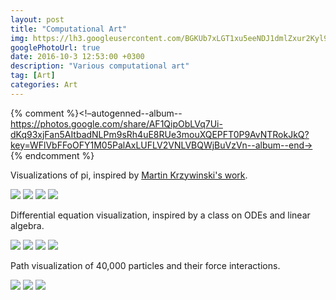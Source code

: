 ```yaml
---
layout: post
title: "Computational Art"
img: https://lh3.googleusercontent.com/BGKUb7xLGT1xu5eeNDJ1dmlZxur2Kyl9sz2DW7aXjueLEY8wojqyFn7TUckHyDTvvhQdvaIz-o69c0TORJdw_FoCuxTr2Ox1ontY1OoEi-Q1Drc4d9Rit2gTqakJkFCZoLYhJUG3fQ=w1000-h1000
googlePhotoUrl: true
date: 2016-10-3 12:53:00 +0300
description: "Various computational art"
tag: [Art]
categories: Art
---
```


{% comment %}<!–autogenned--album--https://photos.google.com/share/AF1QipObLVq7Ui-dKq93xjFan5AItbadNLPm9sRh4uE8RUe3mouXQEPFT0P9AvNTRokJkQ?key=WFlVbFFoOFY1M05PalAxLUFLV2VNLVBQWjBuVzVn--album--end->
{% endcomment %}

Visualizations of pi, inspired by [Martin Krzywinski's work](http://mkweb.bcgsc.ca/pi/art/).


<a data-fancybox="gallery" href="https://lh3.googleusercontent.com/gnlGGi58xjj0W7xOkyXgoWcVku94-PF0lSjlpAgA1IKRG8UhEjeG6fwhRyiyOuL1EMbN3lO2GnS-Hsid0LlxcW4mlTGAknFG-RsLqxrLBDK3YCPwWQmDxZw5y9EWPK6YbJXQgdN3gQ=w1000-h1000"><img src="https://lh3.googleusercontent.com/gnlGGi58xjj0W7xOkyXgoWcVku94-PF0lSjlpAgA1IKRG8UhEjeG6fwhRyiyOuL1EMbN3lO2GnS-Hsid0LlxcW4mlTGAknFG-RsLqxrLBDK3YCPwWQmDxZw5y9EWPK6YbJXQgdN3gQ=w200-h200"></a>
<a data-fancybox="gallery" href="https://lh3.googleusercontent.com/SbLLNyJdTYWEEIK6KXtyRXEneNKmS-yFTra2EOg7r4RaeX8jp_Zk_HWSMdiPpYYo-btrJvImA6JPTKrtWWoKUNMzW-zpsYyIaNRT24j73US3WvK3aAf0g3udqWb_yUf1NkG37XjTgg=w1000-h1000"><img src="https://lh3.googleusercontent.com/SbLLNyJdTYWEEIK6KXtyRXEneNKmS-yFTra2EOg7r4RaeX8jp_Zk_HWSMdiPpYYo-btrJvImA6JPTKrtWWoKUNMzW-zpsYyIaNRT24j73US3WvK3aAf0g3udqWb_yUf1NkG37XjTgg=w200-h200"></a>
<a data-fancybox="gallery" href="https://lh3.googleusercontent.com/8xjLfc0delG3KM-SPMAgGTyb_YDnF05lni3A6THbNmOnmgiwxxS-8uSBQMGEhlPozKrpoN93BqhGCYMxumEYMgKMuxYasWeLlY_IFM7OurY0OjCNIwzukkkUbmbe_9YEkwenmklbDQ=w1000-h1000"><img src="https://lh3.googleusercontent.com/8xjLfc0delG3KM-SPMAgGTyb_YDnF05lni3A6THbNmOnmgiwxxS-8uSBQMGEhlPozKrpoN93BqhGCYMxumEYMgKMuxYasWeLlY_IFM7OurY0OjCNIwzukkkUbmbe_9YEkwenmklbDQ=w200-h200"></a>
<a data-fancybox="gallery" href="https://lh3.googleusercontent.com/4TA8ULnLO2pd0DCBnTN7RHq9HKTHtXX4pQlcWKoOxa4QDGrHiLejMLBe1lLmnLsyWpih9WzgYGLWD8-JfkV9MIGLBdjyHlLF0jN8q5hpnT2v7Vi1kaj-bAhRXsCl65tD4qwnKVvZlA=w988-h978"><img src="https://lh3.googleusercontent.com/4TA8ULnLO2pd0DCBnTN7RHq9HKTHtXX4pQlcWKoOxa4QDGrHiLejMLBe1lLmnLsyWpih9WzgYGLWD8-JfkV9MIGLBdjyHlLF0jN8q5hpnT2v7Vi1kaj-bAhRXsCl65tD4qwnKVvZlA=w200-h200"></a>

Differential equation visualization, inspired by a class on ODEs and linear algebra.

<a data-fancybox="gallery" href="https://lh3.googleusercontent.com/BGKUb7xLGT1xu5eeNDJ1dmlZxur2Kyl9sz2DW7aXjueLEY8wojqyFn7TUckHyDTvvhQdvaIz-o69c0TORJdw_FoCuxTr2Ox1ontY1OoEi-Q1Drc4d9Rit2gTqakJkFCZoLYhJUG3fQ=w1000-h1000"><img src="https://lh3.googleusercontent.com/BGKUb7xLGT1xu5eeNDJ1dmlZxur2Kyl9sz2DW7aXjueLEY8wojqyFn7TUckHyDTvvhQdvaIz-o69c0TORJdw_FoCuxTr2Ox1ontY1OoEi-Q1Drc4d9Rit2gTqakJkFCZoLYhJUG3fQ=w200-h200"></a>
<a data-fancybox="gallery" href="https://lh3.googleusercontent.com/ipgtRyVKfgEoCE4zvw_9A3n-ZlDoadSr9I6GLrBKl3vidq19UTU84hK6hvwAl4VHUWTaHfEz_-fRwT-Rynnfi0ABm8sVej-BmJyBSrlcerA2D9Q2RrodMZWpI0tf4ikp7eu4n0Ne9w=w1000-h1000"><img src="https://lh3.googleusercontent.com/ipgtRyVKfgEoCE4zvw_9A3n-ZlDoadSr9I6GLrBKl3vidq19UTU84hK6hvwAl4VHUWTaHfEz_-fRwT-Rynnfi0ABm8sVej-BmJyBSrlcerA2D9Q2RrodMZWpI0tf4ikp7eu4n0Ne9w=w200-h200"></a>
<a data-fancybox="gallery" href="https://lh3.googleusercontent.com/twVeeHRPRKp2WzwJD70tKzX4PNENTVZMD2RWZWTUc_jEpC6d0eoB3UpjyY_Y-HLkL_6E9V5OMMCRA_3eDi0mxHsKLMewMsTaglnZ3ZZmd9FLGSGmwsIZE8WXSHVmKw7ErpypV-pU2Q=w1000-h1000"><img src="https://lh3.googleusercontent.com/twVeeHRPRKp2WzwJD70tKzX4PNENTVZMD2RWZWTUc_jEpC6d0eoB3UpjyY_Y-HLkL_6E9V5OMMCRA_3eDi0mxHsKLMewMsTaglnZ3ZZmd9FLGSGmwsIZE8WXSHVmKw7ErpypV-pU2Q=w200-h200"></a>
<a data-fancybox="gallery" href="https://lh3.googleusercontent.com/UF0To90GPN6BHvNZxuJ5Pif3yMsjNR7z6Ww16koomLBzN8vTON_YTzovqMgCSj3tD6WppqdHeFiv90InSQKl3P1mV6peOzWm32pDuIAGSXFFn4qe_VOM5qnLZDh3NgN86vR3pq9ksA=w1000-h1000"><img src="https://lh3.googleusercontent.com/UF0To90GPN6BHvNZxuJ5Pif3yMsjNR7z6Ww16koomLBzN8vTON_YTzovqMgCSj3tD6WppqdHeFiv90InSQKl3P1mV6peOzWm32pDuIAGSXFFn4qe_VOM5qnLZDh3NgN86vR3pq9ksA=w200-h200"></a>

Path visualization of 40,000 particles and their force interactions.

<a data-fancybox="gallery" href="https://lh3.googleusercontent.com/6YofyJNnlxn0uCWXUJcSiPYZWGB56-K8uZG736qnZr2k0Vr99saFdRZFsVSwbVHfgwg_eRHzuH-5IcOsRSDKndN1BJkEVYPsSTzr_V1z36v1LuRy4f8JbFkWID9T4dBYC0jgPR1-bQ=w886-h680"><img src="https://lh3.googleusercontent.com/6YofyJNnlxn0uCWXUJcSiPYZWGB56-K8uZG736qnZr2k0Vr99saFdRZFsVSwbVHfgwg_eRHzuH-5IcOsRSDKndN1BJkEVYPsSTzr_V1z36v1LuRy4f8JbFkWID9T4dBYC0jgPR1-bQ=w200-h200"></a>
<a data-fancybox="gallery" href="https://lh3.googleusercontent.com/IpfbMcUi__9eOF6ymoRlQQwgAzzMxmSz-dJzw6VICIQRHw3gpNohLPyvfFDoyUG7craSaedanvPOs_Jvx1hq_iqd-1zQEqVb7XvtUNUaT32--3f7rEiaD4n-9_sf_c6n9kykktYXCQ=w688-h576"><img src="https://lh3.googleusercontent.com/IpfbMcUi__9eOF6ymoRlQQwgAzzMxmSz-dJzw6VICIQRHw3gpNohLPyvfFDoyUG7craSaedanvPOs_Jvx1hq_iqd-1zQEqVb7XvtUNUaT32--3f7rEiaD4n-9_sf_c6n9kykktYXCQ=w200-h200"></a>
<a data-fancybox="gallery" href="https://lh3.googleusercontent.com/F4KKOoUQ9MofMsVhl6AT1I7m6pbjzN84YA7o0MqI3fE7U_buEWTiUSA48UYTqBHxW_vwFeSaGgjvq_u-YO9dqPrD68NL8X2kRg1p-X92rHLgjDDH2UUfWEZQiDlPvwcTbsYRmn2rFA=w1019-h709"><img src="https://lh3.googleusercontent.com/F4KKOoUQ9MofMsVhl6AT1I7m6pbjzN84YA7o0MqI3fE7U_buEWTiUSA48UYTqBHxW_vwFeSaGgjvq_u-YO9dqPrD68NL8X2kRg1p-X92rHLgjDDH2UUfWEZQiDlPvwcTbsYRmn2rFA=w200-h200"></a>
